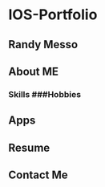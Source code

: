 # IOS-Portfolio

## Randy Messo
### 

## About ME

### Skills    ###Hobbies


## Apps

## Resume 

## Contact Me
